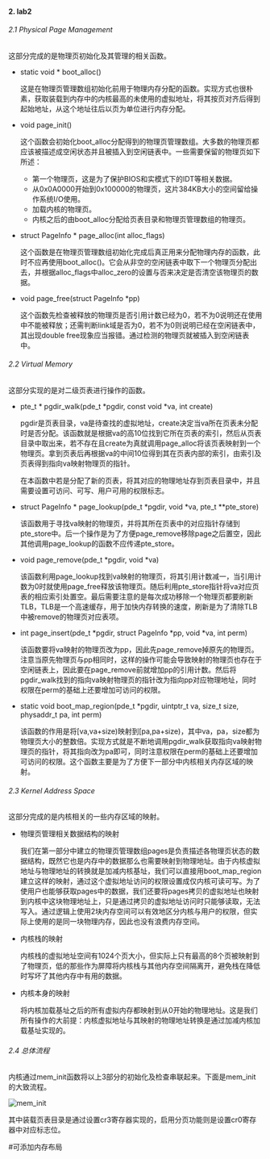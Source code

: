 #### 2. lab2

###### 2.1 Physical Page Management

这部分完成的是物理页初始化及其管理的相关函数。

- static void * boot_alloc()

  这是在物理页管理数组初始化前用于物理内存分配的函数。实现方式也很朴素，获取装载到内存中的内核最高的未使用的虚拟地址，将其按页对齐后得到起始地址，从这个地址往后以页为单位进行内存分配。

- void page_init()

  这个函数会初始化boot_alloc分配得到的物理页管理数组。大多数的物理页都应该被描述成空闲状态并且被插入到空闲链表中。一些需要保留的物理页如下所述：

  - 第一个物理页，这是为了保护BIOS和实模式下的IDT等相关数据。
  - 从0x0A0000开始到0x100000的物理页，这片384KB大小的空间留给操作系统I/O使用。
  - 加载内核的物理页。
  - 内核之后的由boot_alloc分配给页表目录和物理页管理数组的物理页。

- struct PageInfo * page_alloc(int alloc_flags)

  这个函数是在物理页管理数组初始化完成后真正用来分配物理内存的函数，此时不应再使用boot_alloc()。它会从非空的空闲链表中取下一个物理页分配出去，并根据alloc_flags中alloc_zero的设置与否来决定是否清空该物理页的数据。

- void page_free(struct PageInfo *pp)

  这个函数先检查被释放的物理页是否引用计数已经为0，若不为0说明还在使用中不能被释放；还需判断link域是否为0，若不为0则说明已经在空闲链表中，其出现double free现象应当报错。通过检测的物理页就被插入到空闲链表中。

###### 2.2 Virtual Memory

这部分实现的是对二级页表进行操作的函数。

- pte_t * pgdir_walk(pde_t *pgdir, const void *va, int create)

  pgdir是页表目录，va是待查找的虚拟地址，create决定当va所在页表未分配时是否分配。该函数就是根据va的高10位找到它所在页表的索引，然后从页表目录中取出来，若不存在且create为真就调用page_alloc将该页表映射到一个物理页。拿到页表后再根据va的中间10位得到其在页表内部的索引，由索引及页表得到指向va映射物理页的指针。

  在本函数中若是分配了新的页表，将其对应的物理地址存到页表目录中，并且需要设置可访问、可写、用户可用的权限标志。

- struct PageInfo * page_lookup(pde_t *pgdir, void *va, pte_t **pte_store)

  该函数用于寻找va映射的物理页，并将其所在页表中的对应指针存储到pte_store中。后一个操作是为了方便page_remove移除page之后置空，因此其他调用page_lookup的函数不应传递pte_store。

- void page_remove(pde_t *pgdir, void *va)

  该函数利用page_lookup找到va映射的物理页，将其引用计数减一，当引用计数为0时就使用page_free释放该物理页。随后利用pte_store指针将va对应页表的相应索引处置空。最后需要注意的是每次成功移除一个物理页都要刷新TLB，TLB是一个高速缓存，用于加快内存转换的速度，刷新是为了清除TLB中被remove的物理页对应表项。

- int page_insert(pde_t *pgdir, struct PageInfo *pp, void *va, int perm)

  该函数要将va映射的物理页改为pp，因此先page_remove掉原先的物理页。注意当原先物理页与pp相同时，这样的操作可能会导致映射的物理页也存在于空闲链表上，因此要在page_remove前就增加pp的引用计数。然后将pgdir_walk找到的指向va映射物理页的指针改为指向pp对应物理地址，同时权限在perm的基础上还要增加可访问的权限。

- static void boot_map_region(pde_t *pgdir, uintptr_t va, size_t size, physaddr_t pa, int perm)

  该函数的作用是将[va,va+size)映射到[pa,pa+size)，其中va，pa，size都为物理页大小的整数倍。实现方式就是不断地调用pgdir_walk获取指向va映射物理页的指针，将其指向改为pa即可，同时注意权限在perm的基础上还要增加可访问的权限。这个函数主要是为了方便下一部分中内核相关内存区域的映射。

###### 2.3 Kernel Address Space

这部分完成的是内核相关的一些内存区域的映射。

- 物理页管理相关数据结构的映射

  我们在第一部分中建立的物理页管理数组pages是负责描述各物理页状态的数据结构，既然它也是内存中的数据那么也需要映射到物理地址。由于内核虚拟地址与物理地址的转换就是加减内核基址，我们可以直接用boot_map_region建立这样的映射，通过这个虚拟地址访问的权限设置成仅内核可读可写。为了使用户也能够获取pages中的数据，我们还要将pages拷贝的虚拟地址也映射到内核中这块物理地址上，只是通过拷贝的虚拟地址访问时只能够读取，无法写入。通过逻辑上使用2块内存空间可以有效地区分内核与用户的权限，但实际上使用的是同一块物理内存，因此也没有浪费内存空间。

- 内核栈的映射

  内核栈的虚拟地址空间有1024个页大小，但实际上只有最高的8个页被映射到了物理页，低的那些作为屏障将内核栈与其他内存空间隔离开，避免栈在降低时写坏了其他内存中有用的数据。

- 内核本身的映射

  将内核加载基址之后的所有虚拟内存都映射到从0开始的物理地址。这是我们所有操作的大前提：内核虚拟地址与其映射的物理地址转换是通过加减内核加载基址实现的。

###### 2.4 总体流程

内核通过mem_init函数将以上3部分的初始化及检查串联起来。下面是mem_init的大致流程。

![mem_init](https://i.loli.net/2021/07/22/FYEqg1Vkm5ONAW3.png)

其中装载页表目录是通过设置cr3寄存器实现的，启用分页功能则是设置cr0寄存器中对应标志位。

#可添加内存布局